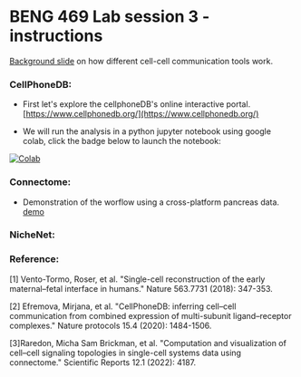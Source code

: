 # BENG 469 Lab session 3 - instructions

[Background slide](https://docs.google.com/presentation/d/1Wsw-ZFaIEPDwmTcfwu-B2BNArz7KvRhLEnfrZf6lGYg/edit?usp=sharing) on how different cell-cell communication tools work. 

### CellPhoneDB:

- First let's explore the cellphoneDB's online interactive portal. [https://www.cellphonedb.org/](https://www.cellphonedb.org/)

- We will run the analysis in a python jupyter notebook using google colab, click the badge below to launch the notebook:

[![Colab](https://colab.research.google.com/assets/colab-badge.svg)](https://colab.research.google.com/github/MingyuYang-Yale/BENG469/blob/main/FA23/Lab3-scRNAseq-CellCommunication/cellphoneDB.ipynb)


### Connectome:

- Demonstration of the worflow using a cross-platform pancreas data. [demo](https://msraredon.github.io/Connectome/articles/01%20Connectome%20Workflow.html)


### NicheNet:





### Reference:

<a id="1">[1]</a> Vento-Tormo, Roser, et al. "Single-cell reconstruction of the early maternal–fetal interface in humans." Nature 563.7731 (2018): 347-353.

<a id="2">[2]</a> Efremova, Mirjana, et al. "CellPhoneDB: inferring cell–cell communication from combined expression of multi-subunit ligand–receptor complexes." Nature protocols 15.4 (2020): 1484-1506.

<a id="3">[3]</a>Raredon, Micha Sam Brickman, et al. "Computation and visualization of cell–cell signaling topologies in single-cell systems data using connectome." Scientific Reports 12.1 (2022): 4187.
